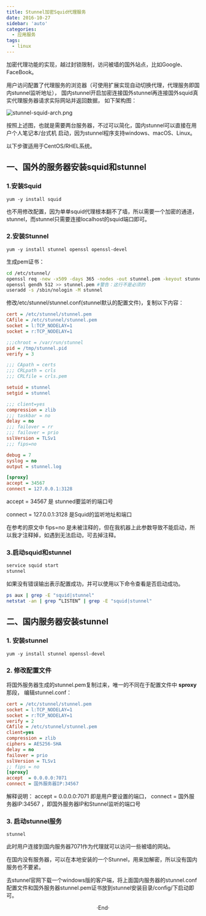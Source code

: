 ```yaml
---
title: Stunnel加密Squid代理服务
date: 2016-10-27
sidebar: 'auto'
categories:
  - 应用服务
tags:
  - linux
---
```


加密代理功能的实现，越过封锁限制，访问被墙的国外站点，比如Google、FaceBook。

用户访问配置了代理服务的浏览器（可使用扩展实现自动切换代理，代理服务即国内stunnel监听地址），
国内stunnel开启加密连接国外stunnel再连接国外squid真实代理服务器请求实际网站并返回数据，
如下架构图：

![stunnel-squid-arch.png](https://static.saintic.com/picbed/staugur/2020/12/08/stunnel-squid-arch.png) 

按照上述图，也就是需要两台服务器，不过可以简化，国内stunnel可以直接在用户个人笔记本/台式机
启动，因为stunnel程序支持windows、macOS、Linux。

以下步骤适用于CentOS/RHEL系统。

## 一、国外的服务器安装squid和stunnel

### 1.安装Squid

`yum -y install squid`

也不用修改配置，因为单单squid代理根本翻不了墙，所以需要一个加密的通道，stunnel，而stunnel只需要连接localhost的squid端口即可。

### 2.安装Stunnel

`yum -y install stunnel openssl openssl-devel`

生成pem证书：

```bash
cd /etc/stunnel/
openssl req -new -x509 -days 365 -nodes -out stunnel.pem -keyout stunnel.pem
openssl gendh 512 >> stunnel.pem #警告：这行不是必须的
useradd -s /sbin/nologin -M stunnel
```

修改/etc/stunnel/stunnel.conf(stunnel默认的配置文件)，复制以下内容：

```ini
cert = /etc/stunnel/stunnel.pem
CAfile = /etc/stunnel/stunnel.pem
socket = l:TCP_NODELAY=1
socket = r:TCP_NODELAY=1

;;;chroot = /var/run/stunnel
pid = /tmp/stunnel.pid
verify = 3

;;; CApath = certs
;;; CRLpath = crls
;;; CRLfile = crls.pem

setuid = stunnel
setgid = stunnel

;;; client=yes
compression = zlib
;;; taskbar = no
delay = no
;;; failover = rr
;;; failover = prio
sslVersion = TLSv1
;;; fips=no

debug = 7
syslog = no
output = stunnel.log

[sproxy]
accept = 34567
connect = 127.0.0.1:3128
```

accept = 34567 是 stunned要监听的端口号

connect = 127.0.0.1:3128 是Squid的监听地址和端口

在参考的原文中 fips=no 是未被注释的，但在我机器上此参数导致不能启动，所以我才注释掉，如遇到无法启动，可去掉注释。

### 3.启动squid和stunnel

```bash
service squid start
stunnel
```

如果没有错误输出表示配置成功，并可以使用以下命令查看是否启动成功。

```bash
ps aux | grep -E "squid|stunnel"
netstat -an | grep “LISTEN” | grep -E "squid|stunnel"
```

## 二、国内服务器安装stunnel

### 1. 安装stunnel

`yum -y install stunnel openssl-devel`

### 2. 修改配置文件
将国外服务器生成的stunnel.pem复制过来，唯一的不同在于配置文件中 **sproxy** 那段，
编辑stunnel.conf：

```ini
cert = /etc/stunnel/stunnel.pem
socket = l:TCP_NODELAY=1
socket = r:TCP_NODELAY=1
verify = 2
CAfile = /etc/stunnel/stunnel.pem
client=yes
compression = zlib
ciphers = AES256-SHA
delay = no
failover = prio
sslVersion = TLSv1
;; fips = no
[sproxy]
accept  = 0.0.0.0:7071
connect = 国外服务器IP:34567
```

解释说明：
accept = 0.0.0.0:7071 即是用户要设置的端口，
connect = 国外服务器IP:34567 ，即国外服务器IP和Stunnel监听的端口号

### 3. 启动stunnel服务

`stunnel`

此时用户连接到国内服务器7071作为代理就可以访问一些被墙的网站。

在国内没有服务器，可以在本地安装的一个Stunnel，用来加解密，所以没有国内服务也不要紧。

去stunnel官网下载一个windows版的客户端，将上面国内服务器的stunnel.conf配置文件和国外服务器stunnel.pem证书放到stunnel安装目录/config/下启动即可。
<br>

<center>  ·End·  </center>
